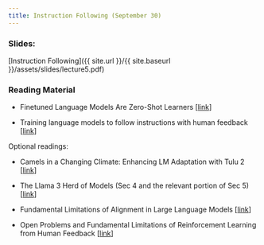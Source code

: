 ```yaml
---
title: Instruction Following (September 30)
---
```


### Slides: 

[Instruction Following]({{ site.url }}/{{ site.baseurl }}/assets/slides/lecture5.pdf)

### Reading Material 
- Finetuned Language Models Are Zero-Shot Learners [[link](https://arxiv.org/abs/2109.01652)]

- Training language models to follow instructions with human feedback [[link](https://arxiv.org/abs/2203.02155)]

Optional readings:

- Camels in a Changing Climate: Enhancing LM Adaptation with Tulu 2 [[link](https://arxiv.org/abs/2311.10702)]

- The Llama 3 Herd of Models (Sec 4 and the relevant portion of Sec 5) [[link](https://arxiv.org/abs/2407.21783)]

- Fundamental Limitations of Alignment in Large Language Models [[link](https://arxiv.org/abs/2304.11082)]

- Open Problems and Fundamental Limitations of Reinforcement Learning from Human Feedback [[link](https://arxiv.org/abs/2307.15217)]